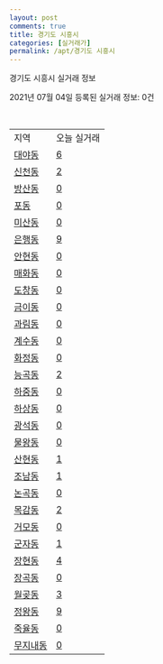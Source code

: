 ```yaml
---
layout: post
comments: true
title: 경기도 시흥시
categories: [실거래가]
permalink: /apt/경기도 시흥시
---
```


경기도 시흥시 실거래 정보

2021년 07월 04일 등록된 실거래 정보: 0건

<script type="text/javascript">
  google.charts.load('current', {'packages':['corechart']});
  google.charts.setOnLoadCallback(drawChart);

  function drawChart() {
    var data = google.visualization.arrayToDataTable([['거래일', '매매', '전월세', '전매'], ['20-07', 791, 825, 114], ['20-08', 562, 849, 88], ['20-09', 563, 901, 47], ['20-10', 701, 909, 29], ['20-11', 829, 889, 29], ['20-12', 1108, 722, 13], ['21-01', 980, 762, 25], ['21-02', 1190, 679, 16], ['21-03', 1210, 1013, 19], ['21-04', 879, 729, 16], ['21-05', 785, 641, 7], ['21-06', 397, 446, 3]]);

    var options = {
      title: '최근 유형별 거래량 추이',
      legend: { position: 'bottom' }
    };

    var chart = new google.visualization.LineChart(document.getElementById('columnchart_material'));
    chart.draw(data, (options));
  }
</script>

<div id="columnchart_material" style="width: 95%; margin-left: -35px"></div>
<br>
<table class="sortable">
  <tr>
    <td>지역</td>
    <td>오늘 실거래</td>
  </tr>

  
  <tr class="item">
    <td><a href="경기도 시흥시 대야동">대야동</a></td>
    <td><a href="경기도 시흥시 대야동">6</a></td>
  </tr>
    

  <tr class="item">
    <td><a href="경기도 시흥시 신천동">신천동</a></td>
    <td><a href="경기도 시흥시 신천동">2</a></td>
  </tr>
    

  <tr class="item">
    <td><a href="경기도 시흥시 방산동">방산동</a></td>
    <td><a href="경기도 시흥시 방산동">0</a></td>
  </tr>
    

  <tr class="item">
    <td><a href="경기도 시흥시 포동">포동</a></td>
    <td><a href="경기도 시흥시 포동">0</a></td>
  </tr>
    

  <tr class="item">
    <td><a href="경기도 시흥시 미산동">미산동</a></td>
    <td><a href="경기도 시흥시 미산동">0</a></td>
  </tr>
    

  <tr class="item">
    <td><a href="경기도 시흥시 은행동">은행동</a></td>
    <td><a href="경기도 시흥시 은행동">9</a></td>
  </tr>
    

  <tr class="item">
    <td><a href="경기도 시흥시 안현동">안현동</a></td>
    <td><a href="경기도 시흥시 안현동">0</a></td>
  </tr>
    

  <tr class="item">
    <td><a href="경기도 시흥시 매화동">매화동</a></td>
    <td><a href="경기도 시흥시 매화동">0</a></td>
  </tr>
    

  <tr class="item">
    <td><a href="경기도 시흥시 도창동">도창동</a></td>
    <td><a href="경기도 시흥시 도창동">0</a></td>
  </tr>
    

  <tr class="item">
    <td><a href="경기도 시흥시 금이동">금이동</a></td>
    <td><a href="경기도 시흥시 금이동">0</a></td>
  </tr>
    

  <tr class="item">
    <td><a href="경기도 시흥시 과림동">과림동</a></td>
    <td><a href="경기도 시흥시 과림동">0</a></td>
  </tr>
    

  <tr class="item">
    <td><a href="경기도 시흥시 계수동">계수동</a></td>
    <td><a href="경기도 시흥시 계수동">0</a></td>
  </tr>
    

  <tr class="item">
    <td><a href="경기도 시흥시 화정동">화정동</a></td>
    <td><a href="경기도 시흥시 화정동">0</a></td>
  </tr>
    

  <tr class="item">
    <td><a href="경기도 시흥시 능곡동">능곡동</a></td>
    <td><a href="경기도 시흥시 능곡동">2</a></td>
  </tr>
    

  <tr class="item">
    <td><a href="경기도 시흥시 하중동">하중동</a></td>
    <td><a href="경기도 시흥시 하중동">0</a></td>
  </tr>
    

  <tr class="item">
    <td><a href="경기도 시흥시 하상동">하상동</a></td>
    <td><a href="경기도 시흥시 하상동">0</a></td>
  </tr>
    

  <tr class="item">
    <td><a href="경기도 시흥시 광석동">광석동</a></td>
    <td><a href="경기도 시흥시 광석동">0</a></td>
  </tr>
    

  <tr class="item">
    <td><a href="경기도 시흥시 물왕동">물왕동</a></td>
    <td><a href="경기도 시흥시 물왕동">0</a></td>
  </tr>
    

  <tr class="item">
    <td><a href="경기도 시흥시 산현동">산현동</a></td>
    <td><a href="경기도 시흥시 산현동">1</a></td>
  </tr>
    

  <tr class="item">
    <td><a href="경기도 시흥시 조남동">조남동</a></td>
    <td><a href="경기도 시흥시 조남동">1</a></td>
  </tr>
    

  <tr class="item">
    <td><a href="경기도 시흥시 논곡동">논곡동</a></td>
    <td><a href="경기도 시흥시 논곡동">0</a></td>
  </tr>
    

  <tr class="item">
    <td><a href="경기도 시흥시 목감동">목감동</a></td>
    <td><a href="경기도 시흥시 목감동">2</a></td>
  </tr>
    

  <tr class="item">
    <td><a href="경기도 시흥시 거모동">거모동</a></td>
    <td><a href="경기도 시흥시 거모동">0</a></td>
  </tr>
    

  <tr class="item">
    <td><a href="경기도 시흥시 군자동">군자동</a></td>
    <td><a href="경기도 시흥시 군자동">1</a></td>
  </tr>
    

  <tr class="item">
    <td><a href="경기도 시흥시 장현동">장현동</a></td>
    <td><a href="경기도 시흥시 장현동">4</a></td>
  </tr>
    

  <tr class="item">
    <td><a href="경기도 시흥시 장곡동">장곡동</a></td>
    <td><a href="경기도 시흥시 장곡동">0</a></td>
  </tr>
    

  <tr class="item">
    <td><a href="경기도 시흥시 월곶동">월곶동</a></td>
    <td><a href="경기도 시흥시 월곶동">3</a></td>
  </tr>
    

  <tr class="item">
    <td><a href="경기도 시흥시 정왕동">정왕동</a></td>
    <td><a href="경기도 시흥시 정왕동">9</a></td>
  </tr>
    

  <tr class="item">
    <td><a href="경기도 시흥시 죽율동">죽율동</a></td>
    <td><a href="경기도 시흥시 죽율동">0</a></td>
  </tr>
    

  <tr class="item">
    <td><a href="경기도 시흥시 무지내동">무지내동</a></td>
    <td><a href="경기도 시흥시 무지내동">0</a></td>
  </tr>
    


</table>


    